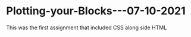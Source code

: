 # Plotting-your-Blocks---07-10-2021
This was the first assignment that included CSS along side HTML
